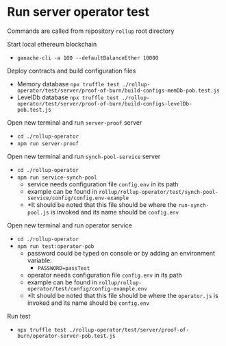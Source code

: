 # Run server operator test
Commands are called from repository `rollup` root directory

Start local ethereum blockchain
  - `ganache-cli -a 100 --defaultBalanceEther 10000`

Deploy contracts and build configuration files
  - Memory database 
    `npx truffle test ./rollup-operator/test/server/proof-of-burn/build-configs-memDb-pob.test.js`
  - LevelDb database
    `npx truffle test ./rollup-operator/test/server/proof-of-burn/build-configs-levelDb-pob.test.js`

Open new terminal and run `server-proof` server
  - `cd ./rollup-operator`
  - `npm run server-proof`

Open new terminal and run `synch-pool-service` server
  - `cd ./rollup-operator`
  - `npm run service-synch-pool`
    - service needs configuration file `config.env` in its path
    - example can be found in `rollup/rollup-operator/test/synch-pool-service/config/config.env-example`
    - *It should be noted that this file should be where the `run-synch-pool.js` is invoked and its name should be `config.env`

Open new terminal and run operator service
  - `cd ./rollup-operator`
  - `npm run test:operator-pob`
    - password could be typed on console or by adding an environment variable:
      - `PASSWORD=passTest`
    - operator needs configuration file `config.env` in its path
    - example can be found in `rollup/rollup-operator/test/config/config-example.env`
    - *It should be noted that this file should be where the `operator.js` is invoked and its name should be `config.env` 

Run test 
  - `npx truffle test ./rollup-operator/test/server/proof-of-burn/operator-server-pob.test.js`
